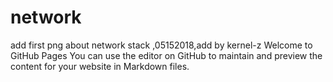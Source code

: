 # network
add first png about network stack ,05152018,add by kernel-z
Welcome to GitHub Pages
You can use the editor on GitHub to maintain and preview the content for your website in Markdown files.
